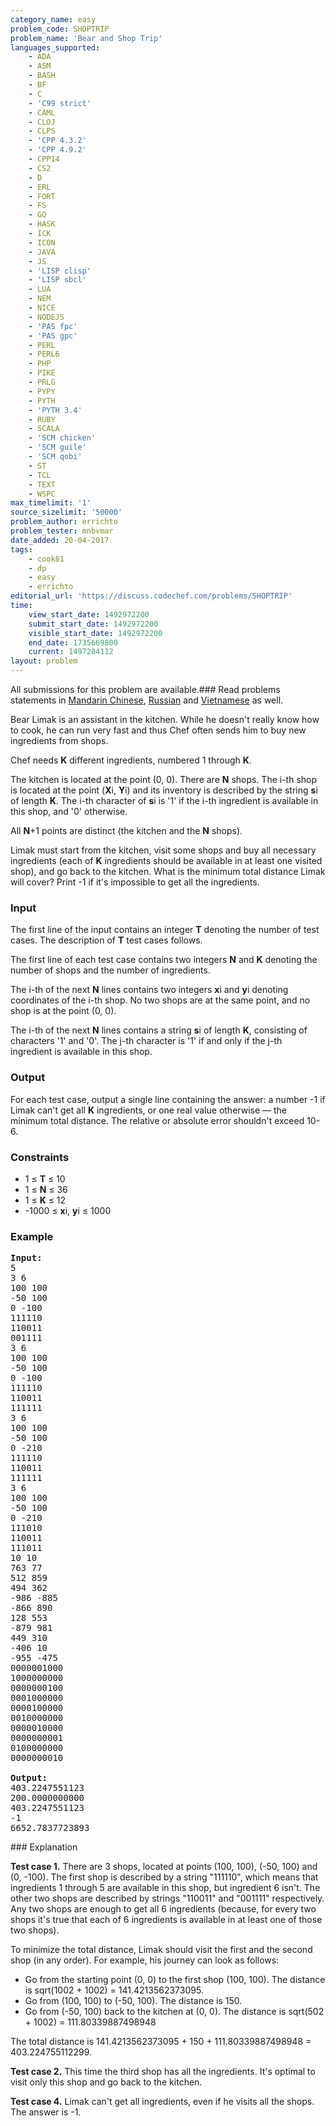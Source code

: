 ```yaml
---
category_name: easy
problem_code: SHOPTRIP
problem_name: 'Bear and Shop Trip'
languages_supported:
    - ADA
    - ASM
    - BASH
    - BF
    - C
    - 'C99 strict'
    - CAML
    - CLOJ
    - CLPS
    - 'CPP 4.3.2'
    - 'CPP 4.9.2'
    - CPP14
    - CS2
    - D
    - ERL
    - FORT
    - FS
    - GO
    - HASK
    - ICK
    - ICON
    - JAVA
    - JS
    - 'LISP clisp'
    - 'LISP sbcl'
    - LUA
    - NEM
    - NICE
    - NODEJS
    - 'PAS fpc'
    - 'PAS gpc'
    - PERL
    - PERL6
    - PHP
    - PIKE
    - PRLG
    - PYPY
    - PYTH
    - 'PYTH 3.4'
    - RUBY
    - SCALA
    - 'SCM chicken'
    - 'SCM guile'
    - 'SCM qobi'
    - ST
    - TCL
    - TEXT
    - WSPC
max_timelimit: '1'
source_sizelimit: '50000'
problem_author: errichto
problem_tester: mnbvmar
date_added: 20-04-2017
tags:
    - cook81
    - dp
    - easy
    - errichto
editorial_url: 'https://discuss.codechef.com/problems/SHOPTRIP'
time:
    view_start_date: 1492972200
    submit_start_date: 1492972200
    visible_start_date: 1492972200
    end_date: 1735669800
    current: 1497284112
layout: problem
---
```

All submissions for this problem are available.###  Read problems statements in [Mandarin Chinese](http://www.codechef.com/download/translated/COOK81/mandarin/SHOPTRIP.pdf), [Russian](http://www.codechef.com/download/translated/COOK81/russian/SHOPTRIP.pdf) and [Vietnamese](http://www.codechef.com/download/translated/COOK81/vietnamese/SHOPTRIP.pdf) as well.

Bear Limak is an assistant in the kitchen. While he doesn't really know how to cook, he can run very fast and thus Chef often sends him to buy new ingredients from shops.

Chef needs **K** different ingredients, numbered 1 through **K**.

The kitchen is located at the point (0, 0). There are **N** shops. The i-th shop is located at the point (**X**i, **Y**i) and its inventory is described by the string **s**i of length **K**. The i-th character of **s**i is '1' if the i-th ingredient is available in this shop, and '0' otherwise.

All **N**+1 points are distinct (the kitchen and the **N** shops).

Limak must start from the kitchen, visit some shops and buy all necessary ingredients (each of **K** ingredients should be available in at least one visited shop), and go back to the kitchen. What is the minimum total distance Limak will cover? Print -1 if it's impossible to get all the ingredients.

### Input

The first line of the input contains an integer **T** denoting the number of test cases. The description of **T** test cases follows.

The first line of each test case contains two integers **N** and **K** denoting the number of shops and the number of ingredients.

The i-th of the next **N** lines contains two integers **x**i and **y**i denoting coordinates of the i-th shop. No two shops are at the same point, and no shop is at the point (0, 0).

The i-th of the next **N** lines contains a string **s**i of length **K**, consisting of characters '1' and '0'. The j-th character is '1' if and only if the j-th ingredient is available in this shop.

### Output

For each test case, output a single line containing the answer: a number -1 if Limak can't get all **K** ingredients, or one real value otherwise — the minimum total distance. The relative or absolute error shouldn't exceed 10-6.

### Constraints

- 1 ≤ **T** ≤ 10
- 1 ≤ **N** ≤ 36
- 1 ≤ **K** ≤ 12
- -1000 ≤ **x**i, **y**i ≤ 1000

### Example

<pre><b>Input:</b>
5
3 6
100 100
-50 100
0 -100
111110
110011
001111
3 6
100 100
-50 100
0 -100
111110
110011
111111
3 6
100 100
-50 100
0 -210
111110
110011
111111
3 6
100 100
-50 100
0 -210
111010
110011
111011
10 10
763 77
512 859
494 362
-986 -885
-866 890
128 553
-879 981
449 310
-406 10
-955 -475
0000001000
1000000000
0000000100
0001000000
0000100000
0010000000
0000010000
0000000001
0100000000
0000000010

<b>Output:</b>
403.2247551123
200.0000000000
403.2247551123
-1
6652.7837723893
</pre>### Explanation

**Test case 1.** There are 3 shops, located at points (100, 100), (-50, 100) and (0, -100). The first shop is described by a string "111110", which means that ingredients 1 through 5 are available in this shop, but ingredient 6 isn't. The other two shops are described by strings "110011" and "001111" respectively. Any two shops are enough to get all 6 ingredients (because, for every two shops it's true that each of 6 ingredients is available in at least one of those two shops).

To minimize the total distance, Limak should visit the first and the second shop (in any order). For example, his journey can look as follows:

- Go from the starting point (0, 0) to the first shop (100, 100). The distance is sqrt(1002 + 1002) = 141.4213562373095.
- Go from (100, 100) to (-50, 100). The distance is 150.
- Go from (-50, 100) back to the kitchen at (0, 0). The distance is sqrt(502 + 1002) = 111.80339887498948

The total distance is 141.4213562373095 + 150 + 111.80339887498948 = 403.224755112299.

**Test case 2.** This time the third shop has all the ingredients. It's optimal to visit only this shop and go back to the kitchen.

**Test case 4.** Limak can't get all ingredients, even if he visits all the shops. The answer is -1.
